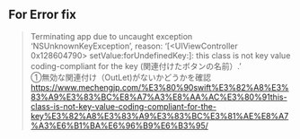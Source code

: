 ## For Error fix
> Terminating app due to uncaught exception ‘NSUnknownKeyException’, reason: ‘[<UIViewController 0x128604790> setValue:forUndefinedKey:]: this class is not key value coding-compliant for the key (関連付けたボタンの名前）.’  
①無効な関連付け（OutLet)がないかどうかを確認  
https://www.mechengjp.com/%E3%80%90swift%E3%82%A8%E3%83%A9%E3%83%BC%E8%A7%A3%E8%AA%AC%E3%80%91this-class-is-not-key-value-coding-compliant-for-the-key%E3%82%A8%E3%83%A9%E3%83%BC%E3%81%AE%E8%A7%A3%E6%B1%BA%E6%96%B9%E6%B3%95/  
